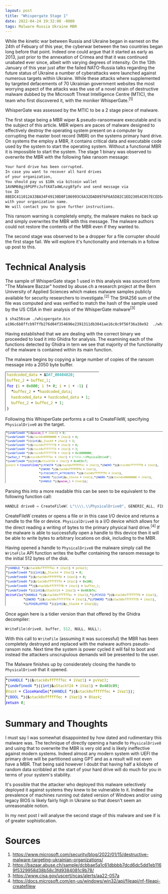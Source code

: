 ```yaml
---
layout: post
title: "Whispergate Stage 1"
date: 2022-04-24 19:32:00 -0000
tags: Malware Russia Ukraine MBR
---
```


While the kinetic war between Russia and Ukraine began in earnest on the 24th of Febuary of this year, the cyberwar between the two countries began long before that point.
Indeed one could argue that it started as early as 2013, just prior to the annexation of Crimea and that it was continued unabated ever since, albeit with varying degrees of intensity. 
On the 13th January of this year just after the failed NATO-Russia talks regarding the future status of Ukraine a number of cyberattacks were launched against numerous targets within Ukraine.
While these attacks where supplemented by targeted defacements of 70 Ukrainian government websites the most worrying aspect of the attacks was the use of a novel strain of destructive malware dubbed by the Microsoft Threat Intelligence Centre (MTIC), the team who first discovered it, with the moniker WhisperGate.<sup>[1]</sup>

WhisperGate was assessed by the MTIC to be a 2 stage piece of malware.

The first stage being a MBR wiper & pseudo-ransomware executable and is the subject of this article.
MBR wipers are paces of malware designed to effectively destroy the operating system present on a computer by corrupting the master boot record (MBR) on the systems primary hard drive.
On systems the employ a MBR, it contains critical data and executable code used by the system to start the operating system.
Without a functional MBR it is impossible to start the system.
The stage 1 binary was observed to overwrite the MBR with the following fake ransom message:
```
Your hard drive has been corrupted.
In case you want to recover all hard drives
of your organization,
You should pay us $10k via bitcoin wallet
1AVNM68gj6PGPFcJuftKATa4WLnzg8fpfv and send message via
tox ID 8BEDC411012A33BA34F49130D0F186993C6A32DAD8976F6A5D82C1ED23054C057ECED5496F65
with your organization name.
We will contact you to give further instructions.
```

This ransom warning is completely empty, the malware makes no back up and simply overwrites the MBR with this message.
The malware authors could not restore the contents of the MBR even if they wanted to.

The second stage was observed to be a dropper for a file corrupter should the first stage fail.
We will explore it's functionality and internals in a follow up post to this.

# Technical Analysis

The sample of WhisperGate stage 1 used in this analysis was sourced form "The Malware Bazzar" hosted by abuse.ch a research project at the Bern University of Applied Sciences which makes malware samples publicly available for security researchers to investigate.<sup>[2]</sup>
The SHA256 sum of the file was computed and was verified to match the hash of the sample used by the US CISA in their analysis of the WhisperGate malware<sup>[3]</sup>

```bash
$ sha256sum ./whispergate.bin 
a196c6b8ffcb97ffb276d04f354696e2391311db3841ae16c8c9f56f36a38e92  ./whispergate.bin
```

Having established that we are dealing with the correct binary we proceeded to load it into Ghidra for analysis.
The examining each of the functions detected by Ghidra in tern we see that majority of the functionality of the malware is contained within its main function. 

The malware begins by copying a large number of copies of the ransom message into a 2050 byte buffer.

![Ransom message Messaged Copied](/images/decompilation1.png)

Following this WhisperGate performs a call to CreateFileW, specifying `PhysicalDrive0` as the target.

![Opening a handle to disk 0](/images/decompilation2.png)

Parsing this into a more readable this can be seen to be equivalent to the following function call:

```C++
HANDLE drive0 = CreateFileW( L"\\\\.\\PhysicalDrive0", GENERIC_ALL, FILE_SHARE_READ | FILE_SHARE_WRITE, NULL, OPEN_EXISTING, 0, NULL);
```

CreateFileW creates or opens a file or in this case I/O device and returns a handle to the file or device.
`PhysicalDrive0` is a I/O device which allows for the direct reading a writing of bytes to the primary physical hard drive.<sup>[4]</sup>
If the malware is able to successfully open a handle to this device then it will be able to write bytes to arbitrary locations on disk, including to the MBR. 

Having opened a handle to `PhysicalDrive0` the malware simply call the `WriteFile` API function writes the buffer containing the ransom message to the initial 512 bytes of the disk.

![Overwriting the MBR](/images/decompilation3.png)

Once again here is a tidier version than that offered by the Ghidra decompiler:

```C++
WriteFile(drive0, buffer, 512, NULL, NULL);
```

With this call to `WriteFile` (assuming it was successful) the MBR has been completely destroyed and replaced with the malware authors pseudo-ransom note.
Next time the system is power cycled it will fail to boot and instead the attackers unscrupulous demands  will be presented to the user.

The Malware finishes up by considerately closing the handle to `PhysicalDrive0` that it opened.

![Cleaning up](/images/decompilation4.png)

# Summary and Thoughts

I must say I was somewhat disappointed by how dated and rudimentary this malware was.
The technique of directly opening a handle to `PhysicalDrive0` and using that to overwrite the MBR is very old and is likely ineffective against modern systems.
Indeed almost any modern system with UEFI the primary drive will be partitioned using GPT and as a result will not even have a MBR.
That being said however I doubt that having half a kilobyte of random data scribbled at the start of your hard drive will do much for you in terms of your system's stability. 

It's possible that the attacker who deployed this malware selectively deployed  it against systems they knew to be vulnerable to it.
Indeed the prevalence of machines running out dated version of Windows and/or using legacy BIOS is likely fairly high in Ukraine so that doesn't seem an unreasonable notion.

In my next post I will analyse the second stage of this malware and see if is of greater sophistication.

# Sources 
1. https://www.microsoft.com/security/blog/2022/01/15/destructive-malware-targeting-ukrainian-organizations/ 
2. https://bazaar.abuse.ch/sample/dcbbae5a1c61dbbbb7dcd6dc5dd1eb1169f5329958d38b58c3fd9384081c9b78/
3. https://www.cisa.gov/uscert/ncas/alerts/aa22-057a
4. https://docs.microsoft.com/en-us/windows/win32/api/fileapi/nf-fileapi-createfilew 
